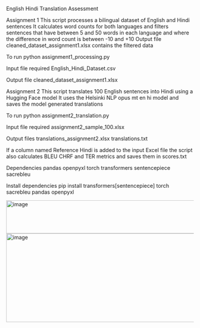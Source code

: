 English Hindi Translation Assessment

Assignment 1
This script processes a bilingual dataset of English and Hindi sentences
It calculates word counts for both languages and filters sentences that have
between 5 and 50 words in each language and where the difference in word count
is between -10 and +10
Output file cleaned_dataset_assignment1.xlsx contains the filtered data

To run
python assignment1_processing.py

Input file required
English_Hindi_Dataset.csv

Output file
cleaned_dataset_assignment1.xlsx

Assignment 2
This script translates 100 English sentences into Hindi using a Hugging Face model
It uses the Helsinki NLP opus mt en hi model and saves the model generated translations

To run
python assignment2_translation.py

Input file required
assignment2_sample_100.xlsx

Output files
translations_assignment2.xlsx
translations.txt

If a column named Reference Hindi is added to the input Excel file
the script also calculates BLEU CHRF and TER metrics and saves them in scores.txt

Dependencies
pandas
openpyxl
torch
transformers
sentencepiece
sacrebleu

Install dependencies
pip install transformers[sentencepiece] torch sacrebleu pandas openpyxl

<img width="727" height="89" alt="image" src="https://github.com/user-attachments/assets/7b2280e5-bd69-4f6b-b5bf-cd340c403813" />

<img width="751" height="239" alt="image" src="https://github.com/user-attachments/assets/4863af5c-063b-4387-89c1-f073c2df0a3f" />
